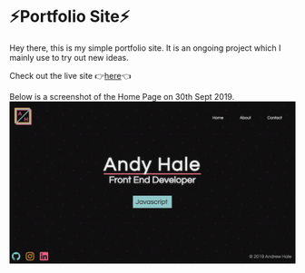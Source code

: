 # ⚡️Portfolio Site⚡️

Hey there, this is my simple portfolio site. It is an ongoing project which I mainly use to try out new ideas.

Check out the live site 👉[here](https://www.andyghale.com/)👈

Below is a screenshot of the Home Page on 30th Sept 2019.
![Screenshot on 24th July 2019](src/assets/img/screenshot_24_07.png?raw=true "Portoflio Site Screenshot")